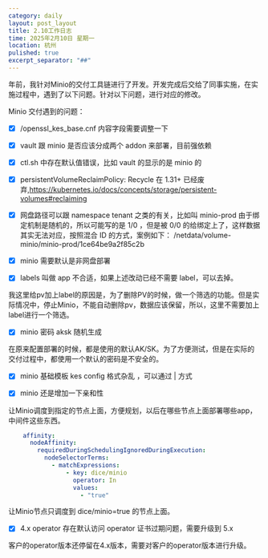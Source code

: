 ```yaml
---
category: daily
layout: post_layout
title: 2.10工作日志
time: 2025年2月10日 星期一
location: 杭州
pulished: true
excerpt_separator: "##"
---
```


年前，我针对Minio的交付工具链进行了开发。开发完成后交给了同事实施，在实施过程中，遇到了以下问题。针对以下问题，进行对应的修改。



Minio 交付遇到的问题：

- [x] /openssl_kes_base.cnf 内容字段需要调整一下

- [x] vault 跟 minio 是否应该分成两个 addon 来部署，目前强依赖

- [x] ctl.sh 中存在默认值错误，比如 vault 的显示的是 minio 的

- [x] persistentVolumeReclaimPolicy: Recycle 在 1.31+ 已经废弃,https://kubernetes.io/docs/concepts/storage/persistent-volumes#reclaiming

- [x] 网盘路径可以跟 namespace tenant 之类的有关，比如叫 minio-prod
  由于绑定机制是随机的，所以可能写的是 1/0 ，但是被 0/0 的给绑定上了，这样数据其实无法对应，按照混合 ID 的方式，案例如下：
  /netdata/volume-minio/minio-prod/1ce64be9a2f85c2b

- [x] minio 需要默认是非网盘部署

- [x] labels 叫做 app 不合适，如果上述改动已经不需要 label，可以去掉。

我这里给pv加上label的原因是，为了删除PV的时候，做一个筛选的功能。但是实际情况中，停止Minio，不能自动删除pv，数据应该保留，所以，这里不需要加上label进行一个筛选。

- [x] minio 密码 aksk 随机生成

在原来配置部署的时候，都是使用的默认AK/SK。为了方便测试，但是在实际的交付过程中，都使用一个默认的密码是不安全的。

- [x] minio 基础模板 kes config 格式杂乱 ，可以通过 | 方式

- [x] minio 还是增加一下亲和性

让Minio调度到指定的节点上面，方便规划，以后在哪些节点上面部署哪些app，中间件这些东西。

~~~yaml
    affinity:
      nodeAffinity:
        requiredDuringSchedulingIgnoredDuringExecution:
          nodeSelectorTerms:
            - matchExpressions:
                - key: dice/minio
                  operator: In
                  values:
                    - "true"
~~~

让Minio节点只调度到 dice/minio=true 的节点上面。

- [x] 4.x operator 存在默认访问 operator 证书过期问题，需要升级到 5.x

客户的operator版本还停留在4.x版本，需要对客户的operator版本进行升级。